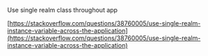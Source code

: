 Use single realm class throughout app

[https://stackoverflow.com/questions/38760005/use-single-realm-instance-variable-across-the-application](https://stackoverflow.com/questions/38760005/use-single-realm-instance-variable-across-the-application)




